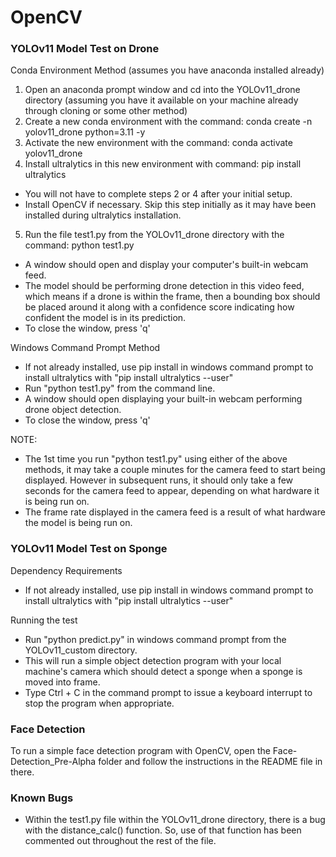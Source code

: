 # OpenCV
### YOLOv11 Model Test on Drone
Conda Environment Method (assumes you have anaconda installed already)
1. Open an anaconda prompt window and cd into the YOLOv11_drone directory (assuming you have it available on your machine already through cloning or some other method)
2. Create a new conda environment with the command: conda create -n yolov11_drone python=3.11 -y
3. Activate the new environment with the command: conda activate yolov11_drone
4. Install ultralytics in this new environment with command: pip install ultralytics
- You will not have to complete steps 2 or 4 after your initial setup.
- Install OpenCV if necessary. Skip this step initially as it may have been installed during ultralytics installation.
5. Run the file test1.py from the YOLOv11_drone directory with the command: python test1.py
- A window should open and display your computer's built-in webcam feed.
- The model should be performing drone detection in this video feed, which means if a drone is within the frame, then a bounding box should be placed around it along with a confidence score indicating how confident the model is in its prediction.
- To close the window, press 'q'

Windows Command Prompt Method
- If not already installed, use pip install in windows command prompt to install ultralytics with "pip install ultralytics --user"
- Run "python test1.py" from the command line.
- A window should open displaying your built-in webcam performing drone object detection.
- To close the window, press 'q'

NOTE:
- The 1st time you run "python test1.py" using either of the above methods, it may take a couple minutes for the camera feed to start being displayed. However in subsequent runs, it should only take a few seconds for the camera feed to appear, depending on what hardware it is being run on.
- The frame rate displayed in the camera feed is a result of what hardware the model is being run on.

### YOLOv11 Model Test on Sponge
Dependency Requirements
- If not already installed, use pip install in windows command prompt to install ultralytics with "pip install ultralytics --user"

Running the test
- Run "python predict.py" in windows command prompt from the YOLOv11_custom directory.
- This will run a simple object detection program with your local machine's camera which should detect a sponge when a sponge is moved into frame.
- Type Ctrl + C in the command prompt to issue a keyboard interrupt to stop the program when appropriate.

### Face Detection
To run a simple face detection program with OpenCV, open the
Face-Detection_Pre-Alpha folder and follow the instructions in
the README file in there.

### Known Bugs
- Within the test1.py file within the YOLOv11_drone directory, there is a bug with the distance_calc() function. So, use of that function has been commented out throughout the rest of the file.

